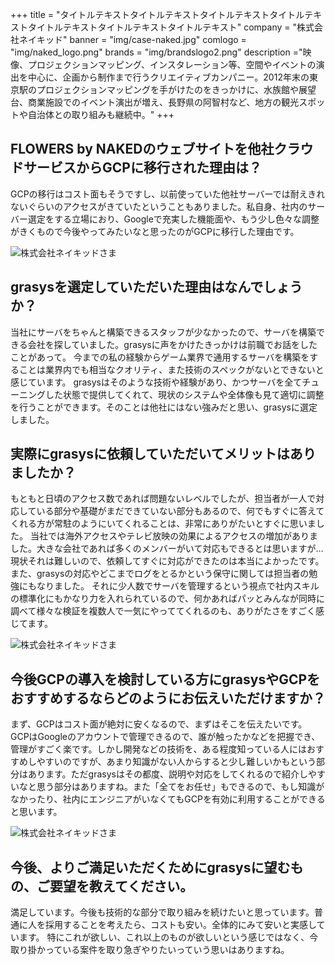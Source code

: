 +++
title = "タイトルテキストタイトルテキストタイトルテキストタイトルテキストタイトルテキストタイトルテキストタイトルテキスト"
company = "株式会社ネイキッド"
banner = "img/case-naked.jpg"
comlogo = "img/naked_logo.png"
brands = "img/brandslogo2.png"
description ="映像、プロジェクションマッピング、インスタレーション等、空間やイベントの演出を中心に、企画から制作まで行うクリエイティブカンパニー。2012年末の東京駅のプロジェクションマッピングを手がけたのをきっかけに、水族館や展望台、商業施設でのイベント演出が増え、長野県の阿智村など、地方の観光スポットや自治体との取り組みも継続中。"
+++

## FLOWERS by NAKEDのウェブサイトを他社クラウドサービスからGCPに移行された理由は？

GCPの移行はコスト面もそうですし、以前使っていた他社サーバーでは耐えきれないぐらいのアクセスがきていたということもありました。私自身、社内のサーバー選定をする立場におり、Googleで充実した機能面や、もう少し色々な調整がきくもので今後やってみたいなと思ったのがGCPに移行した理由です。

![株式会社ネイキッドさま](/img/bigbook2018rond.jpg)

## grasysを選定していただいた理由はなんでしょうか？

当社にサーバをちゃんと構築できるスタッフが少なかったので、サーバを構築できる会社を探していました。grasysに声をかけたきっかけは前職でお話をしたことがあって。
今までの私の経験からゲーム業界で通用するサーバを構築をすることは業界内でも相当なクオリティ、また技術のスペックがないとできないと感じています。
grasysはそのような技術や経験があり、かつサーバを全てチューニングした状態で提供してくれて、現状のシステムや全体像も見て適切に調整を行うことができます。そのことは他社にはない強みだと思い、grasysに選定しました。

## 実際にgrasysに依頼していただいてメリットはありましたか？

もともと日頃のアクセス数であれば問題ないレベルでしたが、担当者が一人で対応している部分や基礎がまだできていない部分もあるので、何でもすぐに答えてくれる方が常駐のようにいてくれることは、非常にありがたいとすぐに思いました。
当社では海外アクセスやテレビ放映の効果によるアクセスの増加がありました。大きな会社であれば多くのメンバーがいて対応もできるとは思いますが…現状それは難しいので、依頼してすぐに対応ができたのは本当によかったです。また、grasysの対応やどこまでログをとるかという保守に関しては担当者の勉強にもなりました。
それに少人数でサーバを管理するという視点で社内スキルの標準化にもかなり力を入れられているので、何かあればパッとみんなが同時に調べて様々な検証を複数人で一気にやっててくれるのも、ありがたさをすごく感じてます。

![株式会社ネイキッドさま](/img/niji2018rond.jpg)

## 今後GCPの導入を検討している方にgrasysやGCPをおすすめするならどのようにお伝えいただけますか？

まず、GCPはコスト面が絶対に安くなるので、まずはそこを伝えたいです。
GCPはGoogleのアカウントで管理できるので、誰が触ったかなどを把握でき、管理がすごく楽です。しかし開発などの技術を、ある程度知っている人にはおすすめしやすいのですが、あまり知識がない人からすると少し難しいかもという部分はあります。ただgrasysはその都度、説明や対応をしてくれるので紹介しやすいなと思う部分はありますね。また「全てをお任せ」もできるので、もし知識がなかったり、社内にエンジニアがいなくてもGCPを有効に利用することができると思います。

![株式会社ネイキッドさま](/img/hou2018rond.jpg)

## 今後、よりご満足いただくためにgrasysに望むもの、ご要望を教えてください。

満足しています。今後も技術的な部分で取り組みを続けたいと思っています。普通に人を採用することを考えたら、コストも安い。全体的にみて安いと実感しています。
特にこれが欲しい、これ以上のものが欲しいという感じではなく、今取り掛かっている案件を取り急ぎやりたいっていう思いはありますね。